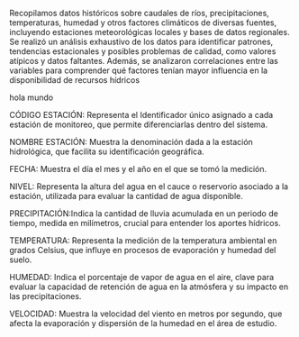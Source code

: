 Recopilamos datos históricos sobre caudales de ríos, precipitaciones, temperaturas, humedad y otros factores climáticos de diversas fuentes, incluyendo estaciones meteorológicas locales y bases de datos regionales. Se realizó un análisis exhaustivo de los datos para identificar patrones, tendencias estacionales y posibles problemas de calidad, como valores atípicos y datos faltantes. Además, se analizaron correlaciones entre las variables para comprender qué factores tenían mayor influencia en la disponibilidad de recursos hídricos

hola mundo

CÓDIGO ESTACIÓN: Representa el Identificador único asignado a cada estación de monitoreo, que permite diferenciarlas dentro del sistema.

NOMBRE ESTACIÓN: Muestra la denominación dada a la estación hidrológica, que facilita su identificación geográfica.

FECHA: Muestra el día el mes y el año en el que se tomó la medición.

NIVEL: Representa la altura del agua en el cauce o reservorio asociado a la estación, utilizada para evaluar la cantidad de agua disponible.

PRECIPITACIÓN:Indica la cantidad de lluvia acumulada en un periodo de tiempo, medida en milímetros, crucial para entender los aportes hídricos.

TEMPERATURA: Representa la medición de la temperatura ambiental en grados Celsius, que influye en procesos de evaporación y humedad del suelo.

HUMEDAD: Indica el porcentaje de vapor de agua en el aire, clave para evaluar la capacidad de retención de agua en la atmósfera y su impacto en las precipitaciones.

VELOCIDAD: Muestra la velocidad del viento en metros por segundo, que afecta la evaporación y dispersión de la humedad en el área de estudio.